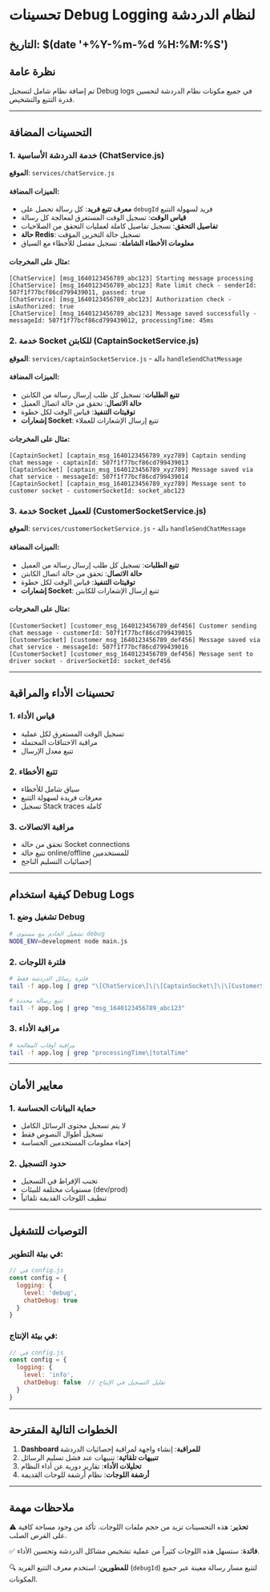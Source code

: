 # تحسينات Debug Logging لنظام الدردشة

## التاريخ: $(date '+%Y-%m-%d %H:%M:%S')

## نظرة عامة
تم إضافة نظام شامل لتسجيل Debug logs في جميع مكونات نظام الدردشة لتحسين قدرة التتبع والتشخيص.

---

## التحسينات المضافة

### 1. خدمة الدردشة الأساسية (ChatService.js)
**الموقع**: `services/chatService.js`

#### الميزات المضافة:
- **معرف تتبع فريد**: كل رسالة تحصل على `debugId` فريد لسهولة التتبع
- **قياس الوقت**: تسجيل الوقت المستغرق لمعالجة كل رسالة
- **تفاصيل التحقق**: تسجيل تفاصيل كاملة لعمليات التحقق من الصلاحيات
- **حالة Redis**: تسجيل حالة التخزين المؤقت
- **معلومات الأخطاء الشاملة**: تسجيل مفصل للأخطاء مع السياق

#### مثال على المخرجات:
```log
[ChatService] [msg_1640123456789_abc123] Starting message processing
[ChatService] [msg_1640123456789_abc123] Rate limit check - senderId: 507f1f77bcf86cd799439011, passed: true
[ChatService] [msg_1640123456789_abc123] Authorization check - isAuthorized: true
[ChatService] [msg_1640123456789_abc123] Message saved successfully - messageId: 507f1f77bcf86cd799439012, processingTime: 45ms
```

### 2. خدمة Socket للكابتن (CaptainSocketService.js)
**الموقع**: `services/captainSocketService.js` - دالة `handleSendChatMessage`

#### الميزات المضافة:
- **تتبع الطلبات**: تسجيل كل طلب إرسال رسالة من الكابتن
- **حالة الاتصال**: تحقق من حالة اتصال العميل
- **توقيتات التنفيذ**: قياس الوقت لكل خطوة
- **إشعارات Socket**: تتبع إرسال الإشعارات للعملاء

#### مثال على المخرجات:
```log
[CaptainSocket] [captain_msg_1640123456789_xyz789] Captain sending chat message - captainId: 507f1f77bcf86cd799439013
[CaptainSocket] [captain_msg_1640123456789_xyz789] Message saved via chat service - messageId: 507f1f77bcf86cd799439014
[CaptainSocket] [captain_msg_1640123456789_xyz789] Message sent to customer socket - customerSocketId: socket_abc123
```

### 3. خدمة Socket للعميل (CustomerSocketService.js)
**الموقع**: `services/customerSocketService.js` - دالة `handleSendChatMessage`

#### الميزات المضافة:
- **تتبع الطلبات**: تسجيل كل طلب إرسال رسالة من العميل
- **حالة الاتصال**: تحقق من حالة اتصال الكابتن
- **توقيتات التنفيذ**: قياس الوقت لكل خطوة
- **إشعارات Socket**: تتبع إرسال الإشعارات للكابتن

#### مثال على المخرجات:
```log
[CustomerSocket] [customer_msg_1640123456789_def456] Customer sending chat message - customerId: 507f1f77bcf86cd799439015
[CustomerSocket] [customer_msg_1640123456789_def456] Message saved via chat service - messageId: 507f1f77bcf86cd799439016
[CustomerSocket] [customer_msg_1640123456789_def456] Message sent to driver socket - driverSocketId: socket_def456
```

---

## تحسينات الأداء والمراقبة

### 1. قياس الأداء
- تسجيل الوقت المستغرق لكل عملية
- مراقبة الاختناقات المحتملة
- تتبع معدل الإرسال

### 2. تتبع الأخطاء
- سياق شامل للأخطاء
- معرفات فريدة لسهولة التتبع
- تسجيل Stack traces كاملة

### 3. مراقبة الاتصالات
- تحقق من حالة Socket connections
- تتبع حالة online/offline للمستخدمين
- إحصائيات التسليم الناجح

---

## كيفية استخدام Debug Logs

### 1. تشغيل وضع Debug
```bash
# تشغيل الخادم مع مستوى debug
NODE_ENV=development node main.js
```

### 2. فلترة اللوجات
```bash
# فلترة رسائل الدردشة فقط
tail -f app.log | grep "\[ChatService\]\|\[CaptainSocket\]\|\[CustomerSocket\]"

# تتبع رسالة محددة
tail -f app.log | grep "msg_1640123456789_abc123"
```

### 3. مراقبة الأداء
```bash
# مراقبة أوقات المعالجة
tail -f app.log | grep "processingTime\|totalTime"
```

---

## معايير الأمان

### 1. حماية البيانات الحساسة
- لا يتم تسجيل محتوى الرسائل الكامل
- تسجيل أطوال النصوص فقط
- إخفاء معلومات المستخدمين الحساسة

### 2. حدود التسجيل
- تجنب الإفراط في التسجيل
- مستويات مختلفة للبيئات (dev/prod)
- تنظيف اللوجات القديمة تلقائياً

---

## التوصيات للتشغيل

### في بيئة التطوير:
```javascript
// في config.js
const config = {
  logging: {
    level: 'debug',
    chatDebug: true
  }
}
```

### في بيئة الإنتاج:
```javascript
// في config.js
const config = {
  logging: {
    level: 'info',
    chatDebug: false  // تقليل التسجيل في الإنتاج
  }
}
```

---

## الخطوات التالية المقترحة

1. **Dashboard للمراقبة**: إنشاء واجهة لمراقبة إحصائيات الدردشة
2. **تنبيهات تلقائية**: تنبيهات عند فشل تسليم الرسائل
3. **تحليلات الأداء**: تقارير دورية عن أداء النظام
4. **أرشفة اللوجات**: نظام أرشفة للوجات القديمة

---

## ملاحظات مهمة

⚠️ **تحذير**: هذه التحسينات تزيد من حجم ملفات اللوجات. تأكد من وجود مساحة كافية على القرص الصلب.

✅ **فائدة**: ستسهل هذه اللوجات كثيراً من عملية تشخيص مشاكل الدردشة وتحسين الأداء.

🔍 **للمطورين**: استخدم معرف التتبع الفريد (`debugId`) لتتبع مسار رسالة معينة عبر جميع المكونات.
